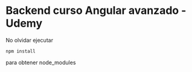 # Backend curso Angular avanzado - Udemy

No olvidar ejecutar 

```
npm install
```
para obtener node_modules